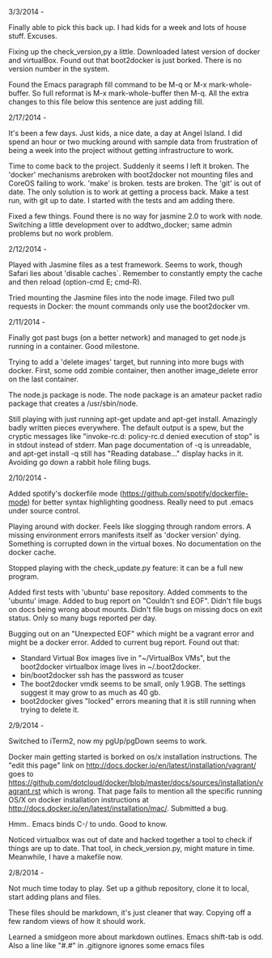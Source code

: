 3/3/2014 -

Finally able to pick this back up.  I had kids for a week
and lots of house stuff.  Excuses.

Fixing up the check_version,py a little.  Downloaded latest version of
docker and virtualBox.  Found out that boot2docker is just borked.
There is no version number in the system.

Found the Emacs paragraph fill command to be M-q or M-x
mark-whole-buffer.  So full reformat is M-x mark-whole-buffer then
M-q.  All the extra changes to this file below this sentence are just
adding fill.



2/17/2014 -

It's been a few days.  Just kids, a nice date, a day at Angel Island.
I did spend an hour or two mucking around with sample data from
frustration of being a week into the project without getting
infrastructure to work.

Time to come back to the project.  Suddenly it seems I left it broken.
The 'docker' mechanisms arebroken with boot2docker not mounting files
and CoreOS failing to work.  'make' is broken.  tests are broken.  The
'git' is out of date.  The only solution is to work at getting a
process back.  Make a test run, with git up to date.  I started with
the tests and am adding there.

Fixed a few things.  Found there is no way for jasmine 2.0 to work
with node.  Switching a little development over to addtwo_docker; same
admin problems but no work problem.


2/12/2014 -

Played with Jasmine files as a test framework.  Seems to work, though
Safari lies about 'disable caches`.  Remember to constantly empty the
cache and then reload (option-cmd E; cmd-R).

Tried mounting the Jasmine files into the node image.  Filed two pull
requests in Docker: the mount commands only use the boot2docker vm.



2/11/2014 -

Finally got past bugs (on a better network) and managed to get node.js
running in a container.  Good milestone.


Trying to add a 'delete images' target, but running into more bugs
with docker.  First, some odd zombie container, then another
image_delete error on the last container.

The node.js package is node.  The node package is an amateur packet
radio package that creates a /usr/sbin/node.


Still playing with just running apt-get update and apt-get install.
Amazingly badly written pieces everywhere.  The default output is a
spew, but the cryptic messages like "invoke-rc.d: policy-rc.d denied
execution of stop" is in stdout instead of stderr.  Man page
documentation of -q is unreadable, and apt-get install -q still has
"Reading database..." display hacks in it.  Avoiding go down a rabbit
hole filing bugs.


2/10/2014 -

Added spotify's dockerfile mode
(https://github.com/spotify/dockerfile-mode) for better syntax
highlighting goodness.  Really need to put .emacs under source
control.

Playing around with docker.  Feels like slogging through random
errors.  A missing environment errors manifests itself as 'docker
version' dying.  Something is corrupted down in the virtual boxes.  No
documentation on the docker cache.

Stopped playing with the check_update.py feature: it can be a full new
program.

Added first tests with 'ubuntu' base repository.  Added comments to
the 'ubuntu' image.  Added to bug report on "Couldn't snd EOF".
Didn't file bugs on docs being wrong about mounts.  Didn't file bugs
on missing docs on exit status.  Only so many bugs reported per day.

Bugging out on an "Unexpected EOF" which might be a vagrant error and
might be a docker error.  Added to current bug report.  Found out
that:

* Standard Virtual Box images live in "~/VirtualBox VMs", but the
  boot2docker virtualbox image lives in ~/.boot2docker.
* bin/boot2docker ssh has the password as tcuser
* The boot2docker vmdk seems to be small, only 1.9GB.  The settings
  suggest it may grow to as much as 40 gb.
* boot2docker gives "locked" errors meaning that it is still running
  when trying to delete it.


2/9/2014 -

Switched to iTerm2, now my pgUp/pgDown seems to work.

Docker main getting started is borked on os/x installation
instructions.  The "edit this page" link on
http://docs.docker.io/en/latest/installation/vagrant/ goes to
https://github.com/dotcloud/docker/blob/master/docs/sources/installation/vagrant.rst
which is wrong.  That page fails to mention all the specific running
OS/X on docker installation instructions at
http://docs.docker.io/en/latest/installation/mac/.  Submitted a bug.

Hmm.. Emacs binds C-/ to undo.  Good to know.

Noticed virtualbox was out of date and hacked together a tool to check
if things are up to date.  That tool, in check_version.py, might
mature in time.  Meanwhile, I have a makefile now.

2/8/2014 -

Not much time today to play.  Set up a github repository, clone it to
local, start adding plans and files.

These files should be markdown, it's just cleaner that way.  Copying
off a few random views of how it should work.

Learned a smidgeon more about markdown outlines.  Emacs shift-tab is
odd.  Also a line like "\#.#" in .gitignore ignores some emacs files
